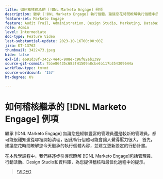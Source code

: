 ```yaml
---
title: 如何稽核繼承的 [!DNL Marketo Engage] 例項
description: 繼承 [!DNL Marketo Engage] 執行個體，建議您花時間瞭解執行個體中的內容，並建立更新設定的行動計畫。 本教學課程涵蓋最重要的章節， [!DNL Marketo Engage]包括管理員、行銷活動、Design Studio和資料庫，為您提供稽核和最佳化過程中的提示。
feature-set: Marketo Engage
feature: Audit Trail, Administration, Design Studio, Marketing, Database
role: Admin
level: Intermediate
doc-type: Feature Video
last-substantial-update: 2023-10-16T00:00:00Z
jira: KT-13762
thumbnail: 3422473.jpeg
hide: false
exl-id: e691d38f-34c2-4e46-908e-c96f82eb1399
source-git-commit: 7bbe86435c683f41509a8cbe6b117b354309644a
workflow-type: tm+mt
source-wordcount: '157'
ht-degree: 0%

---
```


# 如何稽核繼承的 [!DNL Marketo Engage] 例項

繼承 [!DNL Marketo Engage] 無論您是經驗豐富的管理員還是較新的管理員，都可能很難知道從哪裡開始清理，因此執行個體可能會讓人覺得壓力很大。 首先，建議您花時間瞭解您今天繼承的執行個體內容，並建立更新設定的行動計畫。

在本教學課程中，我們將逐步引導您瞭解 [!DNL Marketo Engage]包括管理員、行銷活動、Design Studio和資料庫，為您提供稽核和最佳化過程中的提示。

>[!VIDEO](https://video.tv.adobe.com/v/3422473/?learn=on)
